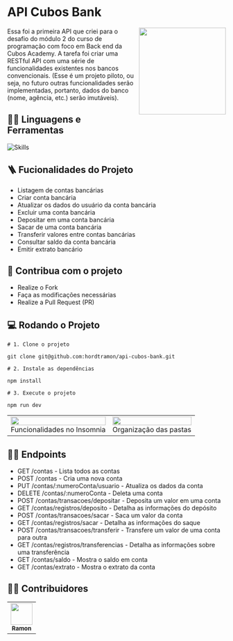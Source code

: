# API Cubos Bank

<img src="../images/haze-programmer-writing-code-on-laptop-1.png" width="200px" align="right" >
  <p align="left">
Essa foi a primeira API que criei para o desafio do módulo 2 do curso de programação com foco em Back end da Cubos Academy. A tarefa foi criar uma RESTful API com uma série de funcionalidades existentes nos bancos convencionais. (Esse é um projeto piloto, ou seja, no futuro outras funcionalidades serão implementadas, portanto, dados do banco (nome, agência, etc.) serão imutáveis).
  </p>



## :man_mechanic: Linguagens e Ferramentas

![Skills](https://skillicons.dev/icons?i=nodejs,js,express)

## :ladder: Fucionalidades do Projeto

- Listagem de contas bancárias
- Criar conta bancária
- Atualizar os dados do usuário da conta bancária
- Excluir uma conta bancária
- Depositar em uma conta bancária
- Sacar de uma conta bancária
- Transferir valores entre contas bancárias
- Consultar saldo da conta bancária
- Emitir extrato bancário

## :triangular_flag_on_post: Contribua com o projeto

- Realize o Fork
- Faça as modificações necessárias
- Realize a Pull Request (PR)

## :computer: Rodando o Projeto

```shell
# 1. Clone o projeto

git clone git@github.com:hordtramon/api-cubos-bank.git

# 2. Instale as dependências

npm install

# 3. Execute o projeto

npm run dev

```
<table>
  <tr>
    <td>
      <img src="https://github.com/hordtramon/api-cubos-bank/assets/133041729/1cee82d3-149a-4752-9469-2a32f0128ee3" alt="" style="width: 100%; height: auto;">
      <div style="text-align: center;">Funcionalidades no Insomnia</div>
    </td>
    <td>
      <img src="https://github.com/hordtramon/api-cubos-bank/assets/133041729/b40fdae8-2e64-4aaf-9cdc-713738ad6dc3" alt="" style="width: 100%; height: auto;">
      <div style="text-align: center;">Organização das pastas</div>
    </td>
  </tr>
</table>



## :sassy_man: Endpoints
- GET /contas - Lista todos as contas
- POST /contas - Cria uma nova conta
- PUT /contas/:numeroConta/usuario - Atualiza os dados da conta
- DELETE /contas/:numeroConta - Deleta uma conta
- POST /contas/transacoes/depositar - Deposita um valor em uma conta
- GET /contas/registros/deposito - Detalha as informações do depósito
- POST /contas/transacoes/sacar - Saca um valor da conta
- GET /contas/registros/sacar - Detalha as informações do saque
- POST /contas/transacoes/transferir - Transfere um valor de uma conta para outra
- GET /contas/registros/transferencias - Detalha as informações sobre uma transferência
- GET /contas/saldo - Mostra o saldo em conta
- GET /contas/extrato - Mostra o extrato da conta
  

## :technologist: Contribuidores

<table>
  <tr>
    <td align="center"><a href="https://github.com/hordtramon"><img src=https://i.imgur.com/rQuBXHis.jpg width="50px;" alt=""/><br /><sub><b>Ramon</b></sub></a><br /></td>
  
   
    
  </tr>
</table>
